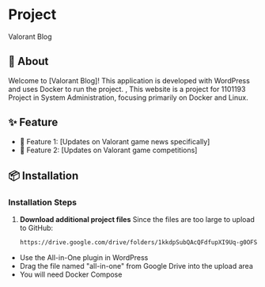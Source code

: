 # Project
Valorant Blog


## 📖 About

Welcome to [Valorant Blog]! This application is developed with WordPress and uses Docker to run the project. , This website is a project for 1101193 Project in System Administration, focusing primarily on Docker and Linux.


## ✨ Feature

- 📱 Feature 1: [Updates on Valorant game news specifically]
- 📱 Feature 2: [Updates on Valorant game competitions]
  
## 📦 Installation

### Installation Steps

1. **Download additional project files**
Since the files are too large to upload to GitHub:
   ```bash
   https://drive.google.com/drive/folders/1kkdpSubQAcQFdfupXI9Uq-g0OFS1rR1z?usp=sharing
   
-  Use the All-in-One plugin in WordPress
-  Drag the file named "all-in-one" from Google Drive into the upload area
-  You will need Docker Compose

